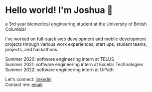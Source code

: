 # Hello world! I'm Joshua 👋

a 3rd year biomedical engineering student at the University of British Columbia!<br />

I've worked on full-stack web development and mobile development projects through various work experiences, start ups, student teams, projects, and hackathons. 

Summer 2020: software engineering intern at TELUS<br />
Summer 2021: software engineering intern at Excelar Technologies<br />
Summer 2022: software engineering intern at UiPath <br />

Let's connect: [linkedin](https://linkedin.com/in/joshparksj)<br />
Contact me: [email](joshuaparksj@gmail.com)
